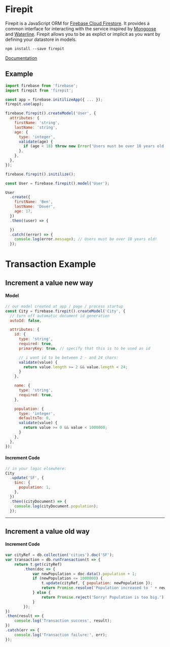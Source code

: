 # Firepit

Firepit is a JavaScript ORM for [Firebase Cloud Firestore](https://firebase.google.com/docs/firestore/). It provides a common interface for interacting with the service inspired by [Mongoose](http://mongoosejs.com/) and [Waterline](https://github.com/balderdashy/waterline). Firepit allows you to be as explict or implicit as you want by defining your datastore in models.

```
npm install --save firepit
```

[Documentation](#)

## Example

```js
import firebase from 'firebase';
import firepit from 'firepit';

const app = firebase.initilizeApp({ ... });
firepit.use(app);

firebase.firepit().createModel('User', {
  attributes: {
    firstName: 'string',
    lastName: 'string',
    age: {
      type: 'integer',
      validate(age) {
        if (age < 18) throw new Error('Users must be over 18 years old!');
      },
    },
  },
});

firebase.firepit().initilize();

const User = firebase.firepit().model('User');

User
  .create({
    firstName: 'Ben',
    lastName: 'Dover',
    age: 17,
  })
  .then((user) => {

  })
  .catch((error) => {
    console.log(error.message); // Users must be over 18 years old!
  });
```

# Transaction Example

## Increment a value new way

#### Model

```javascript
// our model created at app / page / process startup
const City = firebase.firepit().createModel('City', {
  // turn off automatic document id generation
  autoId: false,

  attributes: {
    id: {
      type: 'string',
      required: true,
      primaryKey: true, // specify that this is to be used as id

      // i want id to be between 2 - and 24 chars:
      validate(value) {
        return value.length >= 2 && value.length < 24;
      }
    },

    name: {
      type: 'string',
      required: true,
    },

    population: {
      type: 'integer',
      defaultsTo: 0,
      validate(value) {
        return value >= 0 && value < 1000000;
      }
    },
  },
});
```

#### Increment Code

```javascript
// in your logic elsewhere:
City
  .update('SF', {
    $inc: {
      population: 1,
    },
  })
  .then((cityDocument) => {
    console.log(cityDocument.population);
  });
```



--------

## Increment a value old way

#### Increment Code

```javascript
var cityRef = db.collection('cities').doc('SF');
var transaction = db.runTransaction(t => {
    return t.get(cityRef)
        .then(doc => {
            var newPopulation = doc.data().population + 1;
            if (newPopulation <= 1000000) {
                t.update(cityRef, { population: newPopulation });
                return Promise.resolve('Population increased to ' + newPopulation);
            } else {
                return Promise.reject('Sorry! Population is too big.');
            }
        });
})
.then(result => {
    console.log('Transaction success', result);
})
.catch(err => {
    console.log('Transaction failure:', err);
});
```
